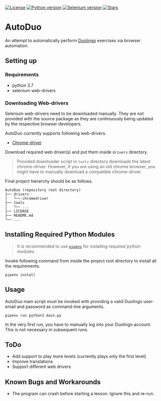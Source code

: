 [![License](https://img.shields.io/github/license/SumuduLansakara/AutoDuo)](https://github.com/SumuduLansakara/AutoDuo/blob/master/LICENSE)
[![Python version](https://img.shields.io/github/pipenv/locked/python-version/sumudulansakara/AutoDuo)](https://www.python.org/)
[![Selenium version](https://img.shields.io/github/pipenv/locked/dependency-version/SumuduLansakara/AutoDuo/selenium)](https://www.selenium.dev/)
[![Stars](https://img.shields.io/github/stars/SumuduLansakara/AutoDuo?style=social)](https://github.com/SumuduLansakara/AutoDuo/stargazers)

# AutoDuo

An attempt to automatically perform [Duolingo](https://www.duolingo.com/) exercises via browser automation.

## Setting up

### Requirements
- python 3.7
- selenium web-drivers

### Downloading Web-drivers

Selenium web-drivers need to be downloaded manually.
They are not provided with the source package as they are continuously being updated by the respective browser developers.

AutoDuo currently supports following web-drivers.
 - [Chrome-driver](https://sites.google.com/a/chromium.org/chromedriver/downloads)

Download required web driver(s) and put them inside `drivers` directory.

> Provided downloader script in `tools` directory downloads the latest chrome-driver.
> However, if you are using an old chrome browser, you might have to manually download a compatible chrome-driver.

Final project hierarchy should be as follows.
```
AutoDuo (repository root directory)
├── drivers
│   └── chromedriver
├── tools
│   └── ...
├── LICENSE
├── README.md
└── ...
```

## Installing Required Python Modules

> It is recommended to use [`pipenv`](https://pypi.org/project/pipenv/) for installing required python modules.

Invoke following command from inside the project root directory to install all the requirements.

    pipenv install

## Usage
AutoDuo main script must be invoked with providing a valid Duolingo user-email and password as command-line arguments.

    pipenv run python3 main.py

In the very first run, you have to manually log into your Duolingo account.
This is not necessary in subsequent runs.

## ToDo

- Add support to play more levels (currently plays only the first level)
- Improve translations
- Support different web drivers

## Known Bugs and Workarounds

- The program can crash before starting a lesson. Ignore this and re-run.